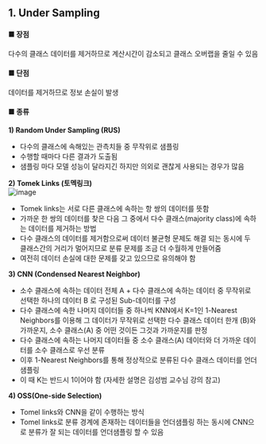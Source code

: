 ## 1. Under Sampling 

#### ■ 장점
다수의 클래스 데이터를 제거하므로 계산시간이 감소되고 클래스 오버랩을 줄일 수 있음   

#### ■ 단점
데이터를 제거하므로 정보 손실이 발생

#### ■ 종류 

**1) Random Under Sampling (RUS)**
-  다수의 클래스에 속해있는 관측치들 중 무작위로 샘플링 
-  수행할 때마다 다른 결과가 도출됨 
-  샘플링 마다 모델 성능이 달라지긴 하지만 의외로 괜찮게 사용되는 경우가 많음 
  

**2) Tomek Links (토멕링크)**  
![image](https://user-images.githubusercontent.com/63949445/108614759-c6fb0280-7440-11eb-8d61-f8e8f68efa06.png)  
- Tomek links는 서로 다른 클래스에 속하는 항 쌍의 데이터를 뜻함  
- 가까운 한 쌍의 데이터를 찾은 다음 그 중에서 다수 클래스(majority class)에 속하는 데이터를 제거하는 방법
- 다수 클래스의 데이터를 제거함으로써 데이터 불균형 문제도 해결 되는 동시에 두 클래스간의 거리가 멀어지므로 분류 문제를 조금 더 수월하게 만들어줌  
- 여전히 데이터 손실에 대한 문제를 갖고 있으므로 유의해야 함 

**3) CNN (Condensed Nearest Neighbor)** 
- 소수 클래스에 속하는 데이터 전체 A + 다수 클래스에 속하는 데이터 중 무작위로 선택한 하나의 데이터 B 로 구성된 Sub-데이터를 구성  
- 다수 클래스에 속한 나머지 데이터들 중 하나씩 KNN에서 K=1인 1-Nearest Neighbors를 이용해 그 데이터가 무작위로 선택한 다수 클래스 데이터 한개 (B)와 가까운지, 소수 클래스(A) 중 어떤 것이든 그것과 가까운지를 판정
- 다수 클래스에 속하는 나머지 데이터들 중 소수 클래스(A) 데이터와 더 가까운 데이터를 소수 클래스로 우선 분류 
- 이후 1-Nearest Neighbors를 통해 정상적으로 분류된 다수 클래스 데이터를 언더 샘플링
- 이 때 K는 반드시 1이어야 함 (자세한 설명은 김성범 교수님 강의 참고)


**4) OSS(One-side Selection)**
- Tomel links와 CNN을 같이 수행하는 방식  
- Tomel links로 분류 경계에 존재하는 데이터들을 언더샘플링 하는 동시에 CNN으로 분류가 잘 되는 데이터를 언더샘플링 할 수 있음  
